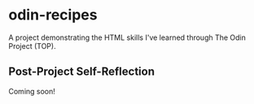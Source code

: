 # odin-recipes
A project demonstrating the HTML skills I've learned through The Odin Project (TOP).

## Post-Project Self-Reflection
Coming soon!
